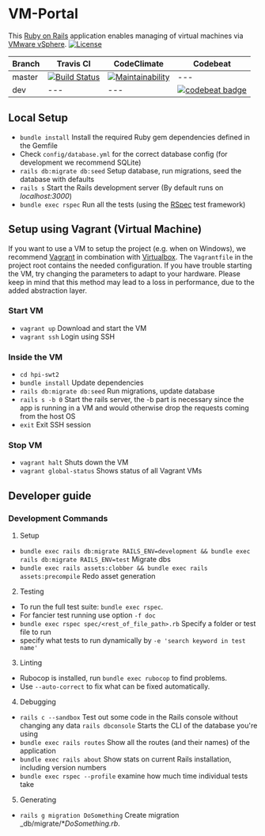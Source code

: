 # VM-Portal

This [Ruby on Rails](https://rubyonrails.org/) application enables managing of virtual machines via [VMware vSphere](https://en.wikipedia.org/wiki/VMware_vSphere). [![License](http://img.shields.io/badge/license-MIT-blue.svg)](https://github.com/hpi-swt2/vm-portal/blob/master/LICENSE)

Branch | Travis CI  | CodeClimate | Codebeat
------ | ---------- | ----------- | --------
master | [![Build Status](https://travis-ci.com/hpi-swt2/vm-portal.svg?branch=master)](https://travis-ci.com/hpi-swt2/vm-portal) | [![Maintainability](https://api.codeclimate.com/v1/badges/bc93de388c2d75383166/maintainability)](https://codeclimate.com/github/hpi-swt2/vm-portal/maintainability) | ---
dev    |    ---     |    ---      | [![codebeat badge](https://codebeat.co/badges/97624360-62ce-4dbe-b935-857ab163b495)](https://codebeat.co/projects/github-com-hpi-swt2-vm-portal-dev)

## Local Setup

* `bundle install` Install the required Ruby gem dependencies defined in the Gemfile
* Check `config/database.yml` for the correct database config (for development we recommend SQLite)
* `rails db:migrate db:seed` Setup database, run migrations, seed the database with defaults
* `rails s` Start the Rails development server (By default runs on _localhost:3000_)
* `bundle exec rspec` Run all the tests (using the [RSpec](http://rspec.info/) test framework)

## Setup using Vagrant (Virtual Machine)

If you want to use a VM to setup the project (e.g. when on Windows), we recommend [Vagrant](https://www.vagrantup.com/) in combination with [Virtualbox](https://www.virtualbox.org/). The `Vagrantfile` in the project root contains the needed configuration. If you have trouble starting the VM, try changing the parameters to adapt to your hardware.
Please keep in mind that this method may lead to a loss in performance, due to the added abstraction layer.

### Start VM
* `vagrant up` Download and start the VM
* `vagrant ssh` Login using SSH

### Inside the VM
* `cd hpi-swt2`
* `bundle install` Update dependencies
* `rails db:migrate db:seed` Run migrations, update database
* `rails s -b 0` Start the rails server, the -b part is necessary since the app is running in a VM and would otherwise drop the requests coming from the host OS
* `exit` Exit SSH session

### Stop VM

* `vagrant halt` Shuts down the VM
* `vagrant global-status` Shows status of all Vagrant VMs


## Developer guide

### Development Commands

1. Setup
* `bundle exec rails db:migrate RAILS_ENV=development && bundle exec rails db:migrate RAILS_ENV=test` Migrate dbs
* `bundle exec rails assets:clobber && bundle exec rails assets:precompile` Redo asset generation
2. Testing
* To run the full test suite: `bundle exec rspec`.
* For fancier test running use option `-f doc` 
* `bundle exec rspec spec/<rest_of_file_path>.rb` Specify a folder or test file to run
* specify what tests to run dynamically by `-e 'search keyword in test name'`
3. Linting
* Rubocop is installed, run `bundle exec rubocop` to find problems.
* Use `--auto-correct` to fix what can be fixed automatically.
4. Debugging
* `rails c --sandbox` Test out some code in the Rails console without changing any data
 `rails dbconsole` Starts the CLI of the database you're using
* `bundle exec rails routes` Show all the routes (and their names) of the application
* `bundle exec rails about` Show stats on current Rails installation, including version numbers
* `bundle exec rspec --profile` examine how much time individual tests take
5. Generating
* `rails g migration DoSomething` Create migration _db/migrate/*_DoSomething.rb_.

